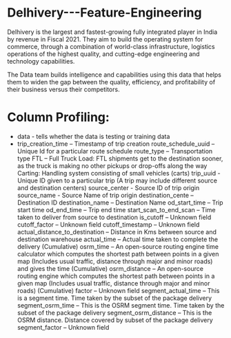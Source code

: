 # Delhivery---Feature-Engineering
Delhivery is the largest and fastest-growing fully integrated player in India by revenue in Fiscal 2021. They aim to build the operating system for commerce, through a combination of world-class infrastructure, logistics operations of the highest quality, and cutting-edge engineering and technology capabilities.

The Data team builds intelligence and capabilities using this data that helps them to widen the gap between the quality, efficiency, and profitability of their business versus their competitors.

# Column Profiling:

- data - tells whether the data is testing or training data
- trip_creation_time – Timestamp of trip creation
route_schedule_uuid – Unique Id for a particular route schedule
route_type – Transportation type
FTL – Full Truck Load: FTL shipments get to the destination sooner, as the truck is making no other pickups or drop-offs along the way
Carting: Handling system consisting of small vehicles (carts)
trip_uuid - Unique ID given to a particular trip (A trip may include different source and destination centers)
source_center - Source ID of trip origin
source_name - Source Name of trip origin
destination_cente – Destination ID
destination_name – Destination Name
od_start_time – Trip start time
od_end_time – Trip end time
start_scan_to_end_scan – Time taken to deliver from source to destination
is_cutoff – Unknown field
cutoff_factor – Unknown field
cutoff_timestamp – Unknown field
actual_distance_to_destination – Distance in Kms between source and destination warehouse
actual_time – Actual time taken to complete the delivery (Cumulative)
osrm_time – An open-source routing engine time calculator which computes the shortest path between points in a given map (Includes usual traffic, distance through major and minor roads) and gives the time (Cumulative)
osrm_distance – An open-source routing engine which computes the shortest path between points in a given map (Includes usual traffic, distance through major and minor roads) (Cumulative)
factor – Unknown field
segment_actual_time – This is a segment time. Time taken by the subset of the package delivery
segment_osrm_time – This is the OSRM segment time. Time taken by the subset of the package delivery
segment_osrm_distance – This is the OSRM distance. Distance covered by subset of the package delivery
segment_factor – Unknown field

